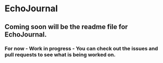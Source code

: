 # EchoJournal

## Coming soon will be the readme file for EchoJournal.

### For now - Work in progress - You can check out the issues and pull requests to see what is being worked on.
